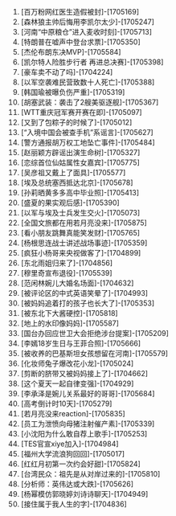 
1. [百万粉网红医生造假被封]-[1705169]
1. [森林狼主帅后悔用李凯尔太少]-[1705247]
1. [河南“中原粮仓”进入麦收时刻]-[1705713]
1. [特朗普在嘘声中登台求票]-[1705350]
1. [杰伦布朗东决MVP]-[1705584]
1. [凯尔特人险胜步行者 再进总决赛]-[1705398]
1. [豪车卖不动了吗]-[1704224]
1. [以军空袭难民营致数十人死亡]-[1705388]
1. [韩国瑜被曝负伤严重]-[1705319]
1. [胡塞武装：袭击了2艘美驱逐舰]-[1705367]
1. [WTT重庆冠军赛开赛在即]-[1705097]
1. [又到了包粽子的时候了]-[1705012]
1. [“入境中国会被查手机”系谣言]-[1705627]
1. [警方通报胡万权工地坠亡事件]-[1705484]
1. [赵丽颖方辟谣出演生命树]-[1705327]
1. [恋综首位仙姑属性女嘉宾]-[1705775]
1. [吴彦祖又戴上了面具]-[1705577]
1. [埃及总统塞西抵达北京]-[1705678]
1. [孙莉晒黄多多高中毕业照]-[1705413]
1. [盛夏的果实观后感]-[1705390]
1. [以军与埃及士兵发生交火]-[1705073]
1. [全国文旅都在用若月亮没来]-[1705875]
1. [看小朋友跳舞真能笑发财]-[1705765]
1. [杨根思连战士讲述战场事迹]-[1705359]
1. [疯狂小杨哥来央视做客了]-[1704899]
1. [东北雨姐归来了]-[1704856]
1. [穆里奇宣布退役]-[1705539]
1. [范闲林婉儿大婚名场面]-[1704632]
1. [被评论区的中式英语笑晕了]-[1704993]
1. [被妈妈追着打的孩子也长大了]-[1705353]
1. [被东北下大酱硬控]-[1705818]
1. [地上的水印像妈妈]-[1705587]
1. [国台办回应世卫大会拒绝涉台提案]-[1705209]
1. [李嫣18岁生日与王菲合照]-[1705666]
1. [被收养的巴基斯坦女孩想留在河南]-[1705579]
1. [化妆师兔子爆改花小龙]-[1705024]
1. [剪断的脐带又被妈妈接上了]-[1704662]
1. [这个夏天一起自律变强]-[1704929]
1. [李承泽是婉儿关系最好的哥哥]-[1705684]
1. [高考倒计时10天]-[1705279]
1. [若月亮没来reaction]-[1705835]
1. [员工为泄愤向母猪注射催产素]-[1705339]
1. [小沈阳为什么敢自荐上歌手]-[1705253]
1. [TES官宣xiye加入]-[1704984]
1. [福州大学流浪狗回回]-[1705017]
1. [红红月初第一次约会好甜]-[1705824]
1. [台湾民众：祖先是从对岸过来的]-[1705810]
1. [分析师：英伟达或大跌]-[1705626]
1. [杨幂模仿郭晓婷刘诗诗聊天]-[1704949]
1. [接住属于我人生的字]-[1704836]